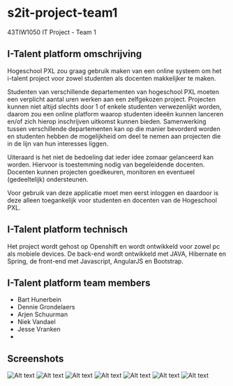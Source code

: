 # s2it-project-team1
43TIW1050 IT Project - Team 1

## I-Talent platform omschrijving
Hogeschool PXL zou graag gebruik maken van een online systeem om het i-talent project voor zowel studenten als docenten makkelijker te maken.

Studenten van verschillende departementen van hogeschool PXL moeten een verplicht aantal uren werken aan een zelfgekozen project. Projecten kunnen niet altijd slechts door 1 of enkele studenten verwezenlijkt worden, daarom zou een online platform waarop studenten ideeën kunnen lanceren en/of zich hierop inschrijven uitkomst kunnen bieden. Samenwerking tussen verschillende departementen kan op die manier bevorderd worden en studenten hebben de mogelijkheid om deel te nemen aan projecten die in de lijn van hun interesses liggen. 

Uiteraard is het niet de bedoeling dat ieder idee zomaar gelanceerd kan worden. Hiervoor is toestemming nodig van begeleidende docenten. Docenten kunnen projecten goedkeuren, monitoren en eventueel (gedeeltelijk) ondersteunen. 

Voor gebruik van deze applicatie moet men eerst inloggen en daardoor is deze alleen toegankelijk voor studenten en docenten van de Hogeschool PXL.


## I-Talent platform technisch
Het project wordt gehost op Openshift en wordt ontwikkeld voor zowel pc als mobiele devices.
De back-end wordt ontwikkeld met JAVA, Hibernate en Spring, de front-end met Javascript, AngularJS en Bootstrap.


## I-Talent platform team members
- Bart Hunerbein
- Dennie Grondelaers
- Arjen Schuurman
- Niek Vandael
- Jesse Vranken
- 
## Screenshots
![Alt text](https://raw.githubusercontent.com/niekvandael/iTalent/master/guest.png "Guest page")
![Alt text](https://raw.githubusercontent.com/niekvandael/iTalent/master/search.png "Search page")
![Alt text](https://raw.githubusercontent.com/niekvandael/iTalent/master/detail1.png "Detail screenshot 1")
![Alt text](https://raw.githubusercontent.com/niekvandael/iTalent/master/detail2.png "Detail screenshot 2")
![Alt text](https://raw.githubusercontent.com/niekvandael/iTalent/master/detail3.png "Detail screenshot 3")
![Alt text](https://raw.githubusercontent.com/niekvandael/iTalent/master/edit.png "Edit page")
![Alt text](https://raw.githubusercontent.com/niekvandael/iTalent/master/category.png "Category page")
